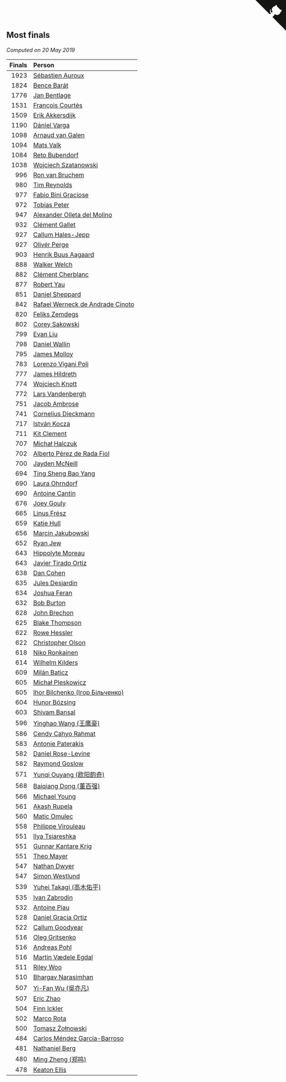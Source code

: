 ## Most finals

*Computed on 20 May 2019*

| Finals | Person |
| ---: | :--- |
| 1923 | [Sébastien Auroux](https://www.worldcubeassociation.org/persons/2008AURO01) |
| 1824 | [Bence Barát](https://www.worldcubeassociation.org/persons/2008BARA01) |
| 1776 | [Jan Bentlage](https://www.worldcubeassociation.org/persons/2010BENT01) |
| 1531 | [François Courtès](https://www.worldcubeassociation.org/persons/2008COUR01) |
| 1509 | [Erik Akkersdijk](https://www.worldcubeassociation.org/persons/2005AKKE01) |
| 1190 | [Dániel Varga](https://www.worldcubeassociation.org/persons/2008VARG01) |
| 1098 | [Arnaud van Galen](https://www.worldcubeassociation.org/persons/2006GALE01) |
| 1094 | [Mats Valk](https://www.worldcubeassociation.org/persons/2007VALK01) |
| 1084 | [Reto Bubendorf](https://www.worldcubeassociation.org/persons/2012BUBE01) |
| 1038 | [Wojciech Szatanowski](https://www.worldcubeassociation.org/persons/2011SZAT01) |
| 996 | [Ron van Bruchem](https://www.worldcubeassociation.org/persons/2003BRUC01) |
| 980 | [Tim Reynolds](https://www.worldcubeassociation.org/persons/2005REYN01) |
| 977 | [Fabio Bini Graciose](https://www.worldcubeassociation.org/persons/2010GRAC02) |
| 972 | [Tobias Peter](https://www.worldcubeassociation.org/persons/2014PETE03) |
| 947 | [Alexander Olleta del Molino](https://www.worldcubeassociation.org/persons/2008OLLE01) |
| 932 | [Clément Gallet](https://www.worldcubeassociation.org/persons/2004GALL02) |
| 927 | [Callum Hales-Jepp](https://www.worldcubeassociation.org/persons/2012HALE01) |
| 927 | [Olivér Perge](https://www.worldcubeassociation.org/persons/2007PERG01) |
| 903 | [Henrik Buus Aagaard](https://www.worldcubeassociation.org/persons/2006BUUS01) |
| 888 | [Walker Welch](https://www.worldcubeassociation.org/persons/2011WELC01) |
| 882 | [Clément Cherblanc](https://www.worldcubeassociation.org/persons/2014CHER05) |
| 877 | [Robert Yau](https://www.worldcubeassociation.org/persons/2009YAUR01) |
| 851 | [Daniel Sheppard](https://www.worldcubeassociation.org/persons/2009SHEP01) |
| 842 | [Rafael Werneck de Andrade Cinoto](https://www.worldcubeassociation.org/persons/2007CINO01) |
| 820 | [Feliks Zemdegs](https://www.worldcubeassociation.org/persons/2009ZEMD01) |
| 802 | [Corey Sakowski](https://www.worldcubeassociation.org/persons/2011SAKO01) |
| 799 | [Evan Liu](https://www.worldcubeassociation.org/persons/2009LIUE01) |
| 798 | [Daniel Wallin](https://www.worldcubeassociation.org/persons/2013WALL03) |
| 795 | [James Molloy](https://www.worldcubeassociation.org/persons/2011MOLL01) |
| 783 | [Lorenzo Vigani Poli](https://www.worldcubeassociation.org/persons/2007POLI01) |
| 777 | [James Hildreth](https://www.worldcubeassociation.org/persons/2009HILD01) |
| 774 | [Wojciech Knott](https://www.worldcubeassociation.org/persons/2011KNOT01) |
| 772 | [Lars Vandenbergh](https://www.worldcubeassociation.org/persons/2003VAND01) |
| 751 | [Jacob Ambrose](https://www.worldcubeassociation.org/persons/2010AMBR01) |
| 741 | [Cornelius Dieckmann](https://www.worldcubeassociation.org/persons/2009DIEC01) |
| 717 | [István Kocza](https://www.worldcubeassociation.org/persons/2005KOCZ01) |
| 711 | [Kit Clement](https://www.worldcubeassociation.org/persons/2008CLEM01) |
| 707 | [Michał Halczuk](https://www.worldcubeassociation.org/persons/2006HALC01) |
| 702 | [Alberto Pérez de Rada Fiol](https://www.worldcubeassociation.org/persons/2011FIOL01) |
| 700 | [Jayden McNeill](https://www.worldcubeassociation.org/persons/2012MCNE01) |
| 694 | [Ting Sheng Bao Yang](https://www.worldcubeassociation.org/persons/2008BAOY01) |
| 690 | [Laura Ohrndorf](https://www.worldcubeassociation.org/persons/2009OHRN01) |
| 690 | [Antoine Cantin](https://www.worldcubeassociation.org/persons/2010CANT02) |
| 676 | [Joey Gouly](https://www.worldcubeassociation.org/persons/2007GOUL01) |
| 665 | [Linus Frész](https://www.worldcubeassociation.org/persons/2011FRES01) |
| 659 | [Katie Hull](https://www.worldcubeassociation.org/persons/2010HULL01) |
| 656 | [Marcin Jakubowski](https://www.worldcubeassociation.org/persons/2007JAKU01) |
| 652 | [Ryan Jew](https://www.worldcubeassociation.org/persons/2008JEWR01) |
| 643 | [Hippolyte Moreau](https://www.worldcubeassociation.org/persons/2008MORE02) |
| 643 | [Javier Tirado Ortiz](https://www.worldcubeassociation.org/persons/2009TIRA01) |
| 638 | [Dan Cohen](https://www.worldcubeassociation.org/persons/2007COHE01) |
| 635 | [Jules Desjardin](https://www.worldcubeassociation.org/persons/2010DESJ01) |
| 634 | [Joshua Feran](https://www.worldcubeassociation.org/persons/2011FERA01) |
| 632 | [Bob Burton](https://www.worldcubeassociation.org/persons/2003BURT01) |
| 628 | [John Brechon](https://www.worldcubeassociation.org/persons/2010BREC01) |
| 625 | [Blake Thompson](https://www.worldcubeassociation.org/persons/2010THOM03) |
| 622 | [Rowe Hessler](https://www.worldcubeassociation.org/persons/2007HESS01) |
| 622 | [Christopher Olson](https://www.worldcubeassociation.org/persons/2009OLSO01) |
| 618 | [Niko Ronkainen](https://www.worldcubeassociation.org/persons/2010RONK01) |
| 614 | [Wilhelm Kilders](https://www.worldcubeassociation.org/persons/2010KILD02) |
| 609 | [Milán Baticz](https://www.worldcubeassociation.org/persons/2005BATI01) |
| 605 | [Michał Pleskowicz](https://www.worldcubeassociation.org/persons/2009PLES01) |
| 605 | [Ihor Bilchenko (Ігор Більченко)](https://www.worldcubeassociation.org/persons/2011BILC01) |
| 604 | [Hunor Bózsing](https://www.worldcubeassociation.org/persons/2009BOZS01) |
| 603 | [Shivam Bansal](https://www.worldcubeassociation.org/persons/2011BANS02) |
| 596 | [Yinghao Wang (王鹰豪)](https://www.worldcubeassociation.org/persons/2010WANG07) |
| 586 | [Cendy Cahyo Rahmat](https://www.worldcubeassociation.org/persons/2010RAHM02) |
| 583 | [Antonie Paterakis](https://www.worldcubeassociation.org/persons/2012PATE01) |
| 582 | [Daniel Rose-Levine](https://www.worldcubeassociation.org/persons/2015ROSE01) |
| 582 | [Raymond Goslow](https://www.worldcubeassociation.org/persons/2014GOSL01) |
| 571 | [Yunqi Ouyang (欧阳韵奇)](https://www.worldcubeassociation.org/persons/2007YUNQ01) |
| 568 | [Baiqiang Dong (董百强)](https://www.worldcubeassociation.org/persons/2008DONG06) |
| 566 | [Michael Young](https://www.worldcubeassociation.org/persons/2008YOUN02) |
| 561 | [Akash Rupela](https://www.worldcubeassociation.org/persons/2012RUPE01) |
| 560 | [Matic Omulec](https://www.worldcubeassociation.org/persons/2010OMUL02) |
| 558 | [Philippe Virouleau](https://www.worldcubeassociation.org/persons/2008VIRO01) |
| 551 | [Ilya Tsiareshka](https://www.worldcubeassociation.org/persons/2012TERE01) |
| 551 | [Gunnar Kantare Krig](https://www.worldcubeassociation.org/persons/2004KRIG01) |
| 551 | [Theo Mayer](https://www.worldcubeassociation.org/persons/2012MAYE01) |
| 547 | [Nathan Dwyer](https://www.worldcubeassociation.org/persons/2011DWYE02) |
| 547 | [Simon Westlund](https://www.worldcubeassociation.org/persons/2008WEST02) |
| 539 | [Yuhei Takagi (高木佑平)](https://www.worldcubeassociation.org/persons/2008TAKA01) |
| 535 | [Ivan Zabrodin](https://www.worldcubeassociation.org/persons/2012ZABR01) |
| 532 | [Antoine Piau](https://www.worldcubeassociation.org/persons/2008PIAU01) |
| 528 | [Daniel Gracia Ortiz](https://www.worldcubeassociation.org/persons/2009ORTI01) |
| 522 | [Callum Goodyear](https://www.worldcubeassociation.org/persons/2012GOOD02) |
| 516 | [Oleg Gritsenko](https://www.worldcubeassociation.org/persons/2011GRIT01) |
| 516 | [Andreas Pohl](https://www.worldcubeassociation.org/persons/2012POHL01) |
| 516 | [Martin Vædele Egdal](https://www.worldcubeassociation.org/persons/2013EGDA02) |
| 511 | [Riley Woo](https://www.worldcubeassociation.org/persons/2007WOOR01) |
| 510 | [Bhargav Narasimhan](https://www.worldcubeassociation.org/persons/2011NARA02) |
| 507 | [Yi-Fan Wu (吳亦凡)](https://www.worldcubeassociation.org/persons/2010WUIF01) |
| 507 | [Eric Zhao](https://www.worldcubeassociation.org/persons/2010ZHAO19) |
| 504 | [Finn Ickler](https://www.worldcubeassociation.org/persons/2012ICKL01) |
| 502 | [Marco Rota](https://www.worldcubeassociation.org/persons/2009ROTA01) |
| 500 | [Tomasz Żołnowski](https://www.worldcubeassociation.org/persons/2005ZOLN01) |
| 484 | [Carlos Méndez García-Barroso](https://www.worldcubeassociation.org/persons/2010GARC02) |
| 481 | [Nathaniel Berg](https://www.worldcubeassociation.org/persons/2012BERG04) |
| 480 | [Ming Zheng (郑鸣)](https://www.worldcubeassociation.org/persons/2009ZHEN11) |
| 478 | [Keaton Ellis](https://www.worldcubeassociation.org/persons/2012ELLI01) |


<a href="https://github.com/jonatanklosko/wca_statistics" class="github-corner" aria-label="View source on Github"><svg width="80" height="80" viewBox="0 0 250 250" style="fill:#151513; color:#fff; position: absolute; top: 0; border: 0; right: 0;" aria-hidden="true"><path d="M0,0 L115,115 L130,115 L142,142 L250,250 L250,0 Z"></path><path d="M128.3,109.0 C113.8,99.7 119.0,89.6 119.0,89.6 C122.0,82.7 120.5,78.6 120.5,78.6 C119.2,72.0 123.4,76.3 123.4,76.3 C127.3,80.9 125.5,87.3 125.5,87.3 C122.9,97.6 130.6,101.9 134.4,103.2" fill="currentColor" style="transform-origin: 130px 106px;" class="octo-arm"></path><path d="M115.0,115.0 C114.9,115.1 118.7,116.5 119.8,115.4 L133.7,101.6 C136.9,99.2 139.9,98.4 142.2,98.6 C133.8,88.0 127.5,74.4 143.8,58.0 C148.5,53.4 154.0,51.2 159.7,51.0 C160.3,49.4 163.2,43.6 171.4,40.1 C171.4,40.1 176.1,42.5 178.8,56.2 C183.1,58.6 187.2,61.8 190.9,65.4 C194.5,69.0 197.7,73.2 200.1,77.6 C213.8,80.2 216.3,84.9 216.3,84.9 C212.7,93.1 206.9,96.0 205.4,96.6 C205.1,102.4 203.0,107.8 198.3,112.5 C181.9,128.9 168.3,122.5 157.7,114.1 C157.9,116.9 156.7,120.9 152.7,124.9 L141.0,136.5 C139.8,137.7 141.6,141.9 141.8,141.8 Z" fill="currentColor" class="octo-body"></path></svg></a><style>.github-corner:hover .octo-arm{animation:octocat-wave 560ms ease-in-out}@keyframes octocat-wave{0%,100%{transform:rotate(0)}20%,60%{transform:rotate(-25deg)}40%,80%{transform:rotate(10deg)}}@media (max-width:500px){.github-corner:hover .octo-arm{animation:none}.github-corner .octo-arm{animation:octocat-wave 560ms ease-in-out}}</style>
